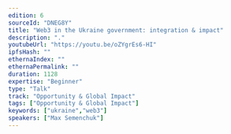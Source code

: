 ```yaml
---
edition: 6
sourceId: "DNEG8Y"
title: "Web3 in the Ukraine government: integration & impact"
description: "."
youtubeUrl: "https://youtu.be/oZYgrEs6-HI"
ipfsHash: ""
ethernaIndex: ""
ethernaPermalink: ""
duration: 1128
expertise: "Beginner"
type: "Talk"
track: "Opportunity & Global Impact"
tags: ["Opportunity & Global Impact"]
keywords: ["ukraine","web3"]
speakers: ["Max Semenchuk"]
---
```

